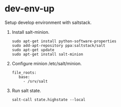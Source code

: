 dev-env-up
==========

Setup develop environment with saltstack.

1. Install salt-minion.
   ```
   sudo apt-get install python-software-properties
   sudo add-apt-repository ppa:saltstack/salt
   sudo apt-get update
   sudo apt-get install salt-minion
   ```

2. Configure minion /etc/salt/minion.
   ```
   file_roots:
      base:
        - /srv/salt
   ```
  
3. Run salt state.
   ```
   salt-call state.highstate --local
   ```